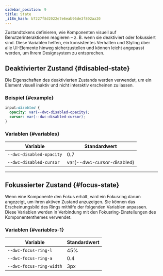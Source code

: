 ```yaml
---
sidebar_position: 9
title: State
_i18n_hash: b7227f8d2022e7e6eab96de3f802aa20
---
```

Zustandtokens definieren, wie Komponenten visuell auf Benutzerinteraktionen reagieren – z. B. wenn sie deaktiviert oder fokussiert sind. Diese Variablen helfen, ein konsistentes Verhalten und Styling über alle UI-Elemente hinweg sicherzustellen und können leicht angepasst werden, um Ihrem Designsystem zu entsprechen.

## Deaktivierter Zustand {#disabled-state}
Die Eigenschaften des deaktivierten Zustands werden verwendet, um ein Element visuell inaktiv und nicht interaktiv erscheinen zu lassen.

### Beispiel {#example}

```css
input:disabled {
  opacity: var(--dwc-disabled-opacity);
  cursor: var(--dwc-disabled-cursor);
}
```

### Variablen {#variables}

| **Variable**              | **Standardwert**          |
|---------------------------|---------------------------|
| `--dwc-disabled-opacity`  | 0.7                       |
| `--dwc-disabled-cursor`   | var(--dwc-cursor-disabled) |

---

## Fokussierter Zustand {#focus-state}

Wenn eine Komponente den Fokus erhält, wird ein Fokusring darum angezeigt, um ihren aktiven Zustand anzuzeigen. Sie können das Erscheinungsbild des Rings mithilfe der folgenden Variablen anpassen. Diese Variablen werden in Verbindung mit den Fokusring-Einstellungen des Komponententhemes verwendet.

### Variablen {#variables-1}

| **Variable**              | **Standardwert** |
|---------------------------|-------------------|
| `--dwc-focus-ring-l`      | 45%               |
| `--dwc-focus-ring-a`      | 0.4               |
| `--dwc-focus-ring-width`  | 3px               |
